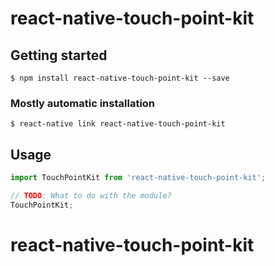 # react-native-touch-point-kit

## Getting started

`$ npm install react-native-touch-point-kit --save`

### Mostly automatic installation

`$ react-native link react-native-touch-point-kit`

## Usage
```javascript
import TouchPointKit from 'react-native-touch-point-kit';

// TODO: What to do with the module?
TouchPointKit;
```
# react-native-touch-point-kit
